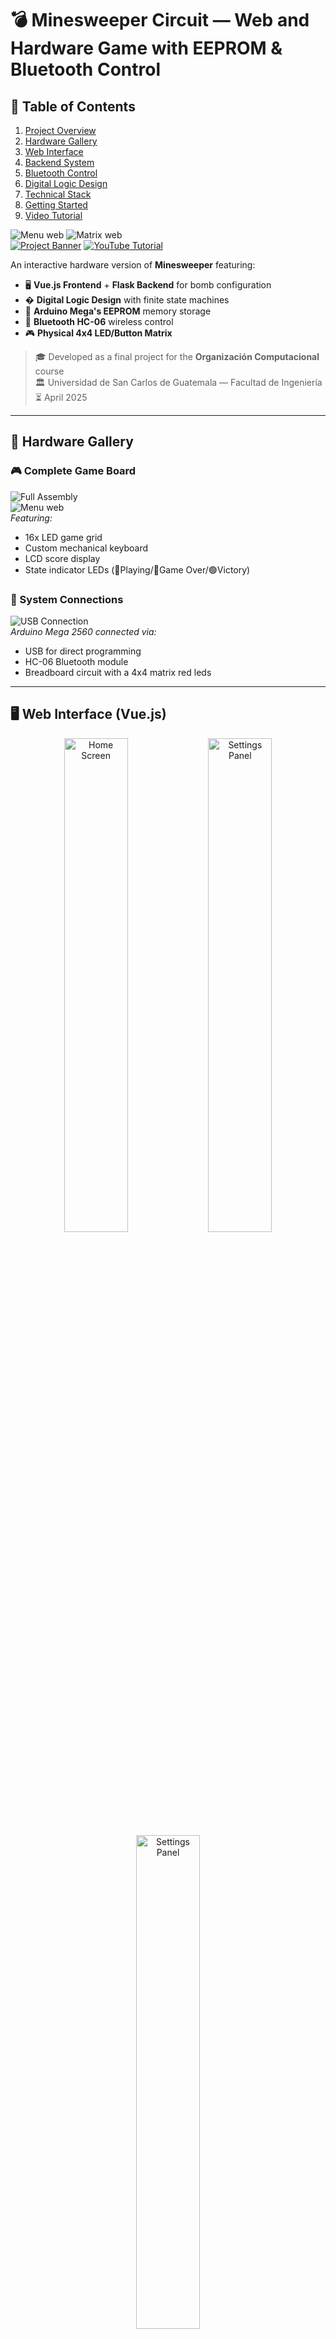 # 💣 Minesweeper Circuit — Web and Hardware Game with EEPROM & Bluetooth Control

## 📖 Table of Contents
1. [Project Overview](#-project-overview)
2. [Hardware Gallery](#-hardware-gallery)
3. [Web Interface](#-web-interface-vuejs)
4. [Backend System](#-backend-system-flask)
5. [Bluetooth Control](#-bluetooth-control)
6. [Digital Logic Design](#-digital-logic-design)
7. [Technical Stack](#-technical-stack)
8. [Getting Started](#-getting-started)
9. [Video Tutorial](#-video-tutorial)

![Menu web](./docs/imgs/2.jpeg) 
![Matrix web](./docs/imgs/5.jpeg)  
[![Project Banner](./docs/imgs/9.jpeg)](https://github.com/marcosbondel/MinesweeperGame)
[![YouTube Tutorial](https://img.youtube.com/vi/RoREA14uA2Y/0.jpg)](https://youtu.be/RoREA14uA2Y?si=5FYdEsazdJrEkiGc)

An interactive hardware version of **Minesweeper** featuring:
- 🖥️ **Vue.js Frontend** + **Flask Backend** for bomb configuration
- � **Digital Logic Design** with finite state machines
- 🧠 **Arduino Mega's EEPROM** memory storage
- 📶 **Bluetooth HC-06** wireless control
- 🎮 **Physical 4x4 LED/Button Matrix**

> 🎓 Developed as a final project for the **Organización Computacional** course  
> 🏛️ Universidad de San Carlos de Guatemala — Facultad de Ingeniería  
> ⏳ April 2025

---

## 📸 Hardware Gallery

### 🎮 Complete Game Board
![Full Assembly](./docs/imgs/9.jpeg)  
![Menu web](./docs/imgs/2.jpeg)  
*Featuring:*
- 16x LED game grid
- Custom mechanical keyboard
- LCD score display
- State indicator LEDs (🔵Playing/🔴Game Over/🟢Victory)

### 🔌 System Connections
![USB Connection](./docs/imgs/8.jpeg)  
*Arduino Mega 2560 connected via:*
- USB for direct programming
- HC-06 Bluetooth module
- Breadboard circuit with a 4x4 matrix red leds

---

## 🖥️ Web Interface (Vue.js)

<div align="center">
  <img src="./docs/imgs/2.jpeg" width="45%" alt="Home Screen">
  <img src="./docs/imgs/4.jpeg" width="45%" alt="Settings Panel">
  <img src="./docs/imgs/3.jpeg" width="45%" alt="Settings Panel">
</div>

**Key Features:**
- Real-time bomb configuration
- Game statistics tracking
- Import/export bomb layouts
- Mobile-responsive design

```javascript
// Javascript for handling bombs and game status
export default class Ram {
    static bombs = []
    static matrix_representation = []
    static points = 0
    static configured = false
    static game_mode = ""
    static status = "not_started"

    static async fetchBombs(){
        const response = await fetch('http://localhost:3000/bombs.json');
      
        if (!response.ok) {
            console.log('Error fetching bombs:', response.statusText);
            return;
        }
        
        Ram.bombs = await response.json();
        console.log(Ram.bombs);
    }

    static async fetchMatrixRepresentation(){
        const response = await fetch('http://localhost:3000/bombs/matrix.json');
      
        if (!response.ok) {
            console.log('Error fetching matrix representation:', response.statusText);
            return;
        }
        
        // Ram.matrix_representation = await response.json();
        const response_json = await response.json();
        Ram.configured = response_json['configured'];
        console.log(Ram.configured);
        Ram.matrix_representation = response_json['matrix_representation'];
    }
}

```

---

## ⚙️ Backend System (Flask)

```python
# Flask API server configuration
class FlaskServer:

    def __init__(self):
        self.app = Flask(__name__)
        self.register_blueprints()
        CORS(self.app)
        self.app.register_error_handler(404, respond_with_not_found)
        self.app.register_error_handler(500, respond_with_error)
        self.app.register_error_handler(Exception, respond_with_error)
        self.read_db()
        self.setup_routes()

    def register_blueprints(self):
        self.app.register_blueprint(BombBlueprint)

    def setup_routes(self):

        @self.app.route('/')
        def index():
            return "Hello, World!"
        
        @self.app.route('/game/play.json', methods=['POST'])
        def play_game():
            Ram.play_game(request.get_json()['game_mode'])

            return respond_with_success("Game played successfully")
        
        @self.app.route('/game/top5.json', methods=['POST'])
        def top5():
            Ram.top5()

            return respond_with_success("Top 5 players retrieved successfully")

        @self.app.route('/game/reset.json', methods=['POST'])
        def reset_game():
            Ram.reset_backend()

            return respond_with_success("Reset successfully")

    def read_db(self):
        pass

    def run(self):
        self.app.run(host='0.0.0.0', port=3000, debug=True)
```

**Communication Flow:**
1. Vue frontend sends bomb coordinates via HTTP
2. Flask backend validates and converts to serial commands
3. Arduino stores configuration in EEPROM
4. Game state updates sent back via WebSocket

---

## 📶 Bluetooth Control

<div align="center">
  <img src="./docs/imgs/10.jpeg" width="45%" alt="Bluetooth Pairing">
  <img src="./docs/imgs/13.jpeg" width="45%" alt="Serial Terminal">
</div>

**Wireless Features:**
- HC-06 module for wireless gameplay
- Standard SPP protocol (115200 baud)
- AT command configuration
- Cross-platform terminal support

**Example Commands:**
```bash
# Configure bombs
SET 0,0,1  # Set bomb at (0,0)

# Game control
MOVE 2,3   # Check position (2,3)
RESET      # Restart game
```

---

## � Digital Logic Design

### Finite State Machine
```mermaid
stateDiagram-v2
    [*] --> Idle
    Idle --> Config: Receive bomb data
    Config --> Playing: Start game
    Playing --> GameOver: Hit bomb
    Playing --> Victory: All safe cleared
    GameOver --> Idle: Reset
    Victory --> Idle: Reset
```

### EEPROM Memory Map
| Address Range | Content          |
|---------------|------------------|
| 0x000-0x00F   | Bomb positions   |
| 0x010-0x01F   | Game state       |
| 0x020-0x02F   | Player score     |

---

## 🛠️ Technical Stack

### Hardware
| Component       | Quantity | Purpose                     |
|-----------------|----------|-----------------------------|
| Arduino Mega    | 1        | Main controller             |
| Red Leds         | 16        | Bombs coordinates          |
| Red Led         | 1        | Gameover  status       |
| Blue Led         | 1        | Playing status          |
| Green Led         | 1        | Victory status          |
| Push Buttons | 16       | 4x4 input matrix            |
| HC-06           | 1        | Bluetooth communication     |

### Software
| Layer          | Technology       |
|----------------|------------------|
| Frontend       | Vue 3 + Vuetify  |
| Backend        | Flask + Python   |
| Arduino | ArduinoID + C++    |

---

## 🚀 Getting Started

1. **Arduino**

We used the Arduino IDE and upload the program as usual.

2. **Run Backend**
```bash
python3 ./app.py
```

3. **Start Frontend**
```bash
yarn install
yarn dev
```

4. **Pair Bluetooth**
Download the BluetoothLE app through AppStore
![Bluetooth App](./docs/imgs/11.jpeg)  
---

## ▶️ Video Tutorial

[![Minesweeper Circuit Tutorial](https://img.youtube.com/vi/RoREA14uA2Y/0.jpg)](https://youtu.be/RoREA14uA2Y?si=5FYdEsazdJrEkiGc)

Watch our short tutorial demonstrating:
- Hardware setup walkthrough
- Web interface configuration
- Bluetooth pairing process
- Full gameplay demonstration

